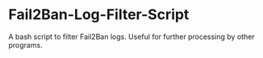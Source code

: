# Fail2Ban-Log-Filter-Script

A bash script to filter Fail2Ban logs. Useful for further processing by other programs.
